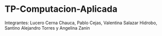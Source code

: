 # TP-Computacion-Aplicada
Integrantes: Lucero Cerna Chauca, Pablo Cejas, Valentina Salazar Hidrobo, Santino Alejandro Torres y Angelina Zanin
